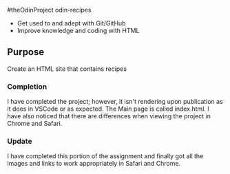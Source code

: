 #theOdinProject odin-recipes

- Get used to and adept with Git/GitHub
- Improve knowledge and coding with HTML

## Purpose

Create an HTML site that contains recipes

### Completion
I have completed the project; however, it isn't rendering upon publication as it does in VSCode or as expected. The Main page is called index.html. I have also noticed that there are differences when viewing the project in Chrome and Safari.

### Update
I have completed this portion of the assignment and finally got all the images and links to work appropriately in Safari and Chrome.